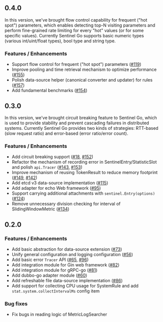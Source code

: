 ## 0.4.0

In this version, we've brought flow control capability for frequent ("hot spot") parameters, which enables detecting top-N visiting parameters and perform fine-grained rate limiting for every "hot" values (or for some specific values). Currently Sentinel Go supports basic numeric types (various int/uint/float types), bool type and string type.

### Features / Enhancements

- Support flow control for frequent ("hot spot") parameters ([#119](https://github.com/alibaba/sentinel-golang/pull/119))
- Improve pooling and time retrieval mechanism to optimize performance ([#155](https://github.com/alibaba/sentinel-golang/pull/155))
- Polish data-source helper (canonical converter and updater) for rules ([#157](https://github.com/alibaba/sentinel-golang/pull/157))
- Add fundamental benchmarks ([#154](https://github.com/alibaba/sentinel-golang/pull/154))

## 0.3.0

In this version, we've brought circuit breaking feature to Sentinel Go, which is used to provide stability and prevent cascading failures in distributed systems. Currently Sentinel Go provides two kinds of strategies: RTT-based (slow request ratio) and error-based (error ratio/error count).

### Features / Enhancements

- Add circuit breaking support ([#18](https://github.com/alibaba/sentinel-golang/pull/18), [#152](https://github.com/alibaba/sentinel-golang/pull/152))
- Refactor the mechanism of recording error in SentinelEntry/StatisticSlot and polish `api.Tracer` ([#143](https://github.com/alibaba/sentinel-golang/pull/143), [#153](https://github.com/alibaba/sentinel-golang/pull/153))
- Improve mechanism of reusing TokenResult to reduce memory footprint ([#149](https://github.com/alibaba/sentinel-golang/pull/149), [#142](https://github.com/alibaba/sentinel-golang/pull/142))
- Add etcd v3 data-source implementation ([#115](https://github.com/alibaba/sentinel-golang/pull/115))
- Add adapter for echo Web framework ([#95](https://github.com/alibaba/sentinel-golang/pull/95))
- Support carrying additional attachments with `sentinel.Entry(options)` ([#124](https://github.com/alibaba/sentinel-golang/pull/124))
- Remove unnecessary division checking for interval of SlidingWindowMetric ([#134](https://github.com/alibaba/sentinel-golang/pull/134))

## 0.2.0

### Features / Enhancements

- Add basic abstraction for data-source extension ([#73](https://github.com/alibaba/sentinel-golang/pull/73))
- Unify general configuration and logging configuration ([#56](https://github.com/alibaba/sentinel-golang/pull/56))
- Add basic error `Tracer` API ([#65](https://github.com/alibaba/sentinel-golang/pull/65), [#96](https://github.com/alibaba/sentinel-golang/pull/96))
- Add integration module for Gin web framework ([#82](https://github.com/alibaba/sentinel-golang/pull/82))
- Add integration module for gRPC-go ([#81](https://github.com/alibaba/sentinel-golang/pull/81))
- Add dubbo-go adapter module ([#60](https://github.com/alibaba/sentinel-golang/pull/60))
- Add refreshable file data-source implementation ([#86](https://github.com/alibaba/sentinel-golang/pull/86))
- Add support for collecting CPU usage for SystemRule and add `stat.system.collectIntervalMs` config item

### Bug fixes

- Fix bugs in reading logic of MetricLogSearcher